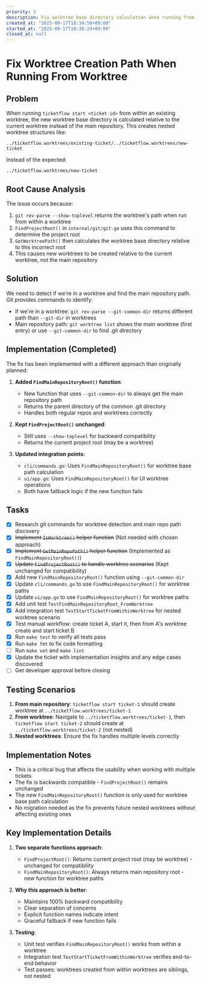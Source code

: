 ```yaml
---
priority: 2
description: Fix worktree base directory calculation when running from within a worktree
created_at: "2025-09-17T18:34:58+09:00"
started_at: "2025-09-17T18:38:24+09:00"
closed_at: null
---
```


# Fix Worktree Creation Path When Running From Worktree

## Problem

When running `ticketflow start <ticket-id>` from within an existing worktree, the new worktree base directory is calculated relative to the current worktree instead of the main repository. This creates nested worktree structures like:

```
../ticketflow.worktrees/existing-ticket/../ticketflow.worktrees/new-ticket
```

Instead of the expected:
```
../ticketflow.worktrees/new-ticket
```

## Root Cause Analysis

The issue occurs because:
1. `git rev-parse --show-toplevel` returns the worktree's path when run from within a worktree
2. `FindProjectRoot()` in `internal/git/git.go` uses this command to determine the project root
3. `GetWorktreePath()` then calculates the worktree base directory relative to this incorrect root
4. This causes new worktrees to be created relative to the current worktree, not the main repository

## Solution

We need to detect if we're in a worktree and find the main repository path. Git provides commands to identify:
- If we're in a worktree: `git rev-parse --git-common-dir` returns different path than `--git-dir` in worktrees
- Main repository path: `git worktree list` shows the main worktree (first entry) or use `--git-common-dir` to find .git directory

## Implementation (Completed)

The fix has been implemented with a different approach than originally planned:

1. **Added `FindMainRepositoryRoot()` function**:
   - New function that uses `--git-common-dir` to always get the main repository path
   - Returns the parent directory of the common .git directory
   - Handles both regular repos and worktrees correctly

2. **Kept `FindProjectRoot()` unchanged**:
   - Still uses `--show-toplevel` for backward compatibility
   - Returns the current project root (may be a worktree)

3. **Updated integration points**:
   - `cli/commands.go`: Uses `FindMainRepositoryRoot()` for worktree base path calculation
   - `ui/app.go`: Uses `FindMainRepositoryRoot()` for UI worktree operations
   - Both have fallback logic if the new function fails

## Tasks

- [x] Research git commands for worktree detection and main repo path discovery
- [x] ~~Implement `IsWorktree()` helper function~~ (Not needed with chosen approach)
- [x] ~~Implement `GetMainRepoPath()` helper function~~ (Implemented as `FindMainRepositoryRoot()`)
- [x] ~~Update `FindProjectRoot()` to handle worktree scenarios~~ (Kept unchanged for compatibility)
- [x] Add new `FindMainRepositoryRoot()` function using `--git-common-dir`
- [x] Update `cli/commands.go` to use `FindMainRepositoryRoot()` for worktree paths
- [x] Update `ui/app.go` to use `FindMainRepositoryRoot()` for worktree paths
- [x] Add unit test `TestFindMainRepositoryRoot_FromWorktree`
- [x] Add integration test `TestStartTicketFromWithinWorktree` for nested worktree scenario
- [x] Test manual workflow: create ticket A, start it, then from A's worktree create and start ticket B
- [x] Run `make test` to verify all tests pass
- [x] Run `make fmt` to fix code formatting
- [ ] Run `make vet` and `make lint`
- [x] Update the ticket with implementation insights and any edge cases discovered
- [ ] Get developer approval before closing

## Testing Scenarios

1. **From main repository**: `ticketflow start ticket-1` should create worktree at `../ticketflow.worktrees/ticket-1`
2. **From worktree**: Navigate to `../ticketflow.worktrees/ticket-1`, then `ticketflow start ticket-2` should create at `../ticketflow.worktrees/ticket-2` (not nested)
3. **Nested worktrees**: Ensure the fix handles multiple levels correctly

## Implementation Notes

- This is a critical bug that affects the usability when working with multiple tickets
- The fix is backwards compatible - `FindProjectRoot()` remains unchanged
- The new `FindMainRepositoryRoot()` function is only used for worktree base path calculation
- No migration needed as the fix prevents future nested worktrees without affecting existing ones

## Key Implementation Details

1. **Two separate functions approach**:
   - `FindProjectRoot()`: Returns current project root (may be worktree) - unchanged for compatibility
   - `FindMainRepositoryRoot()`: Always returns main repository root - new function for worktree paths

2. **Why this approach is better**:
   - Maintains 100% backward compatibility
   - Clear separation of concerns
   - Explicit function names indicate intent
   - Graceful fallback if new function fails

3. **Testing**:
   - Unit test verifies `FindMainRepositoryRoot()` works from within a worktree
   - Integration test `TestStartTicketFromWithinWorktree` verifies end-to-end behavior
   - Test passes: worktrees created from within worktrees are siblings, not nested